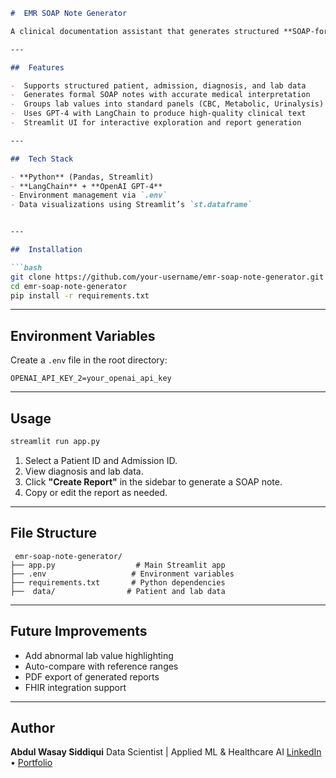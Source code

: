 ```markdown
#  EMR SOAP Note Generator

A clinical documentation assistant that generates structured **SOAP-format medical reports** (Subjective, Objective, Assessment, Plan) from Electronic Medical Record (EMR) data using **GPT-4 via LangChain**. Designed to follow documentation standards used in **North American hospitals**.

---

##  Features

-  Supports structured patient, admission, diagnosis, and lab data
-  Generates formal SOAP notes with accurate medical interpretation
-  Groups lab values into standard panels (CBC, Metabolic, Urinalysis)
-  Uses GPT-4 with LangChain to produce high-quality clinical text
-  Streamlit UI for interactive exploration and report generation

---

##  Tech Stack

- **Python** (Pandas, Streamlit)
- **LangChain** + **OpenAI GPT-4**
- Environment management via `.env`
- Data visualizations using Streamlit’s `st.dataframe`


---

##  Installation

```bash
git clone https://github.com/your-username/emr-soap-note-generator.git
cd emr-soap-note-generator
pip install -r requirements.txt
````

---

##  Environment Variables

Create a `.env` file in the root directory:

```env
OPENAI_API_KEY_2=your_openai_api_key
```

---

##  Usage

```bash
streamlit run app.py
```

1. Select a Patient ID and Admission ID.
2. View diagnosis and lab data.
3. Click **"Create Report"** in the sidebar to generate a SOAP note.
4. Copy or edit the report as needed.

---

##  File Structure

```
 emr-soap-note-generator/
├── app.py                  # Main Streamlit app
├── .env                   # Environment variables
├── requirements.txt       # Python dependencies
├──  data/                # Patient and lab data
```

---

##  Future Improvements

* Add abnormal lab value highlighting
* Auto-compare with reference ranges
* PDF export of generated reports
* FHIR integration support

---

##  Author

**Abdul Wasay Siddiqui**
Data Scientist | Applied ML & Healthcare AI
[LinkedIn](https://www.linkedin.com/in/aws97/) • [Portfolio](#)

